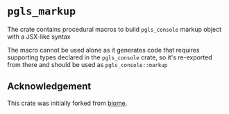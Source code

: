 # `pgls_markup`

The crate contains procedural macros to build `pgls_console` markup object with a JSX-like syntax

The macro cannot be used alone as it generates code that requires supporting types declared in the
`pgls_console` crate, so it's re-exported from there and should be used as `pgls_console::markup`

## Acknowledgement

This crate was initially forked from [biome](https://github.com/biomejs/biome).

